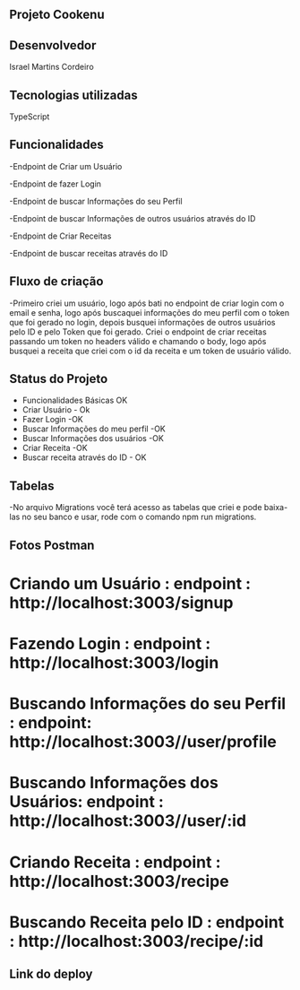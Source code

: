 

## Projeto Cookenu

## Desenvolvedor

Israel Martins Cordeiro

## Tecnologias utilizadas

TypeScript 

## Funcionalidades

-Endpoint de Criar um Usuário

-Endpoint de fazer Login 

-Endpoint de buscar Informações do seu Perfil

-Endpoint de buscar Informações de outros usuários através do ID

-Endpoint de Criar Receitas

-Endpoint de buscar receitas através do ID


## Fluxo de criação

-Primeiro criei um usuário, logo após bati no endpoint de criar login com o email e senha, logo após buscaquei informações do meu perfil com o token que foi gerado no login, depois busquei informações de outros usuários pelo ID e pelo Token que foi gerado. Criei o endpoint de criar receitas  passando um token no headers válido e chamando o body, logo após busquei a receita que criei com o id da receita e um token de usuário válido.

## Status do Projeto 
- Funcionalidades Básicas OK
- Criar Usuário - Ok
- Fazer Login -OK
- Buscar Informações do meu perfil -OK
- Buscar Informações dos usuários -OK
- Criar Receita -OK
- Buscar receita através do ID - OK

## Tabelas

-No arquivo Migrations você terá acesso as tabelas que criei e pode baixa-las no seu banco e usar, rode com o comando npm run migrations.



## Fotos Postman 


# Criando um Usuário : endpoint : http://localhost:3003/signup


# Fazendo Login : endpoint : http://localhost:3003/login


# Buscando Informações do seu Perfil : endpoint: http://localhost:3003//user/profile



# Buscando Informações dos Usuários: endpoint : http://localhost:3003//user/:id



# Criando Receita : endpoint : http://localhost:3003/recipe


# Buscando Receita pelo ID  : endpoint : http://localhost:3003/recipe/:id


## Link do deploy
